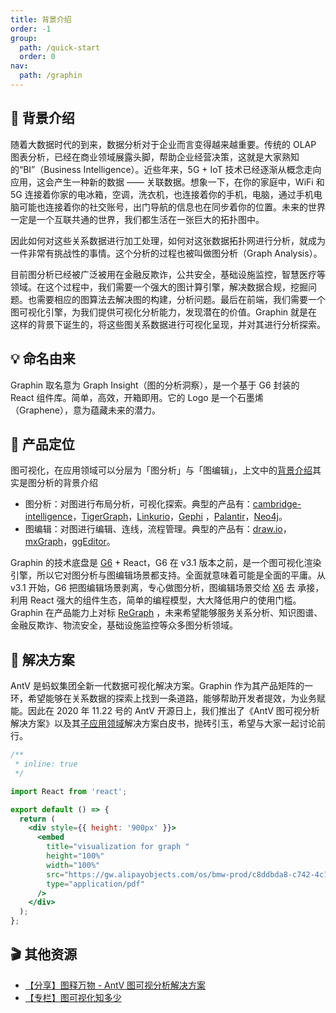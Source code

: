 ```yaml
---
title: 背景介绍
order: -1
group:
  path: /quick-start
  order: 0
nav:
  path: /graphin
---
```


## 📖 背景介绍

随着大数据时代的到来，数据分析对于企业而言变得越来越重要。传统的 OLAP 图表分析，已经在商业领域展露头脚，帮助企业经营决策，这就是大家熟知的“BI”（Business Intelligence）。近些年来，5G + IoT 技术已经逐渐从概念走向应用，这会产生一种新的数据 —— 关联数据。想象一下，在你的家庭中，WiFi 和 5G 连接着你家的电冰箱，空调，洗衣机，也连接着你的手机，电脑，通过手机电脑可能也连接着你的社交账号，出门导航的信息也在同步着你的位置。未来的世界一定是一个互联共通的世界，我们都生活在一张巨大的拓扑图中。

因此如何对这些关系数据进行加工处理，如何对这张数据拓扑网进行分析，就成为一件非常有挑战性的事情。这个分析的过程也被叫做图分析（Graph Analysis）。

目前图分析已经被广泛被用在金融反欺诈，公共安全，基础设施监控，智慧医疗等领域。在这个过程中，我们需要一个强大的图计算引擎，解决数据合规，挖掘问题。也需要相应的图算法去解决图的构建，分析问题。最后在前端，我们需要一个图可视化引擎，为我们提供可视化分析能力，发现潜在的价值。Graphin 就是在这样的背景下诞生的，将这些图关系数据进行可视化呈现，并对其进行分析探索。

## 💡 命名由来

Graphin 取名意为 Graph Insight（图的分析洞察），是一个基于 G6 封装的 React 组件库。简单，高效，开箱即用。它的 Logo 是一个石墨烯（Graphene），意为蕴藏未来的潜力。

## 🚀 产品定位

图可视化，在应用领域可以分层为「图分析」与「图编辑」，上文中的[背景介绍](#背景介绍)其实是图分析的背景介绍

- 图分析：对图进行布局分析，可视化探索。典型的产品有：[cambridge-intelligence](https://cambridge-intelligence.com/)，[TigerGraph](https://testdrive.tigergraph.com)，[Linkurio](https://crunchbase.linkurio.us/demo/)，[Gephi](https://gephi.org/) ，[Palantir](https://www.palantir.com/)，[Neo4j](https://neo4j.com/product/)。
- 图编辑：对图进行编辑、连线，流程管理。典型的产品有：[draw.io](https://www.draw.io/)，[mxGraph](https://github.com/jgraph/mxgraph)，[ggEditor](http://ggeditor.com/)。

Graphin 的技术底盘是 [G6](https://github.com/antvis/g6) + React，G6 在 v3.1 版本之前，是一个图可视化渲染引擎，所以它对图分析与图编辑场景都支持。全面就意味着可能是全面的平庸。从 v3.1 开始，G6 把图编辑场景剥离，专心做图分析，图编辑场景交给 [X6](https://x6.antv.vision/) 去 承接，利用 React 强大的组件生态，简单的编程模型，大大降低用户的使用门槛。
Graphin 在产品能力上对标 [ReGraph](https://cambridge-intelligence.com/regraph/) ，未来希望能够服务关系分析、知识图谱、金融反欺诈、物流安全，基础设施监控等众多图分析领域。

## 💼 解决方案

AntV 是蚂蚁集团全新一代数据可视化解决方案。Graphin 作为其产品矩阵的一环，希望能够在关系数据的探索上找到一条道路，能够帮助开发者提效，为业务赋能。因此在 2020 年 11.22 号的 AntV 开源日上，我们推出了《AntV 图可视分析解决方案》以及其[子应用领域](https://graphin.antv.vision/solution/database/graph-database)解决方案白皮书，抛砖引玉，希望与大家一起讨论前行。

```jsx
/**
 * inline: true
 */

import React from 'react';

export default () => {
  return (
    <div style={{ height: '900px' }}>
      <embed
        title="visualization for graph "
        height="100%"
        width="100%"
        src="https://gw.alipayobjects.com/os/bmw-prod/c8ddbda8-c742-4c11-9c68-3783dd5954b9.pdf"
        type="application/pdf"
      />
    </div>
  );
};
```

## 🎬 其他资源

- [【分享】图释万物 - AntV 图可视分析解决方案](https://www.bilibili.com/video/BV15h411y7AT)
- [【专栏】图可视化知多少](https://www.yuque.com/antv/g6-blog)
